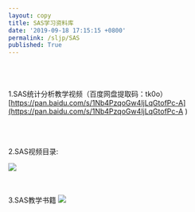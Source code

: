 ```yaml
---
layout: copy
title: SAS学习资料库
date: '2019-09-18 17:15:15 +0800'
permalink: /sljp/SAS
published: True
---
```


<br><br><br>
1.SAS统计分析教学视频（百度网盘提取码：tk0o）<br>
[https://pan.baidu.com/s/1Nb4PzqoGw4IjLqGtofPc-A](https://pan.baidu.com/s/1Nb4PzqoGw4IjLqGtofPc-A )

<br><br>

2.SAS视频目录:

![](http://lvxiong7zg.cn-bj.ufileos.com/SAS视频目录.png)

<br><br>
3.SAS教学书籍
![](http://lvxiong7zg.cn-bj.ufileos.com/SAS统计分析实用宝典.jpg)


